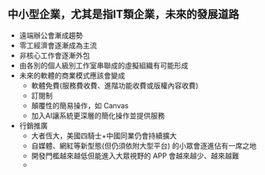 ## 中小型企業，尤其是指IT類企業，未來的發展道路
* 遠端辦公會漸成趨勢
* 零工經濟會逐漸成為主流
* 非核心工作會逐漸外包
* 由各別的個人級別工作室串聯成的虛擬組織有可能形成
* 未來的軟體的商業模式應該會變成
  * 軟體免費(服務費收費、進階功能收費或版權內容收費)
  * 訂閱制
  * 顛覆性的簡易操作，如 Canvas
  * 加入AI讓系統更深層的簡化操作並提供服務
* 行銷推廣
  * 大者恆大，美國四騎士+中國同業仍會持續擴大
  * 自媒體、網紅等新型態(但仍須依附大型平台) 的小眾會逐進佔有一席之地
  * 開發門檻越來越低但能進入大眾視野的 APP 會越來越少、越來越難
  * 
